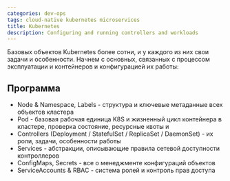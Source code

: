 ```yaml
---
categories: dev-ops
tags: cloud-native kubernetes microservices
title: Kubernetes
description: Configuring and running controllers and workloads
---
```

Базовых объектов Kubernetes более сотни, и у каждого из них свои задачи и особенности. Начнем с основных, связанных с процессом эксплуатации и контейнеров и конфигурацией их работы:

## Программа
- Node & Namespace, Labels - структура и ключевые метаданные всех объектов кластера
- Pod - базовая рабочая единица K8S и жизненный цикл контейнера в кластере, проверка состояние, ресурсные квоты и 
- Controllers (Deployment / StatefulSet / ReplicaSet / DaemonSet) - их роли, задачи, особенности работы
- Services - абстракции, описывающие правила сетевой доступности контроллеров
-  ConfigMaps, Secrets - все о менеджменте конфигураций объектов
- ServiceAccounts & RBAC - система ролей и контроль прав доступа 
